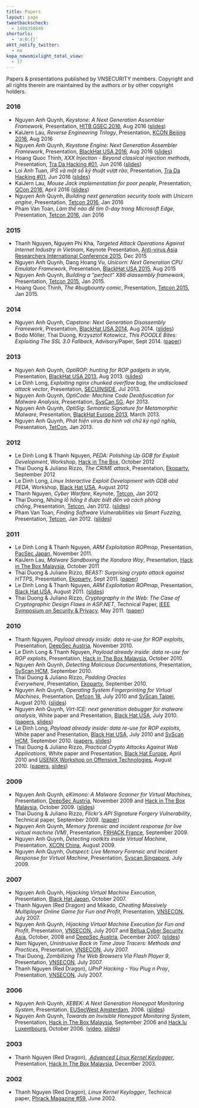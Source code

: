 ```yaml
---
title: Papers
layout: page
tweetbackscheck:
  - 1408358840
shorturls:
  - 'a:0:{}'
aktt_notify_twitter:
  - no
kopa_newsmixlight_total_view:
  - 17
---
```

Papers & presentations published by VNSECURITY members. Copyright and all rights therein are maintained by the authors or by other copyright holders.

### 2016
* Nguyen Anh Quynh, *Keystone: A Next Generation Assembler Framework*, Presentation, <a href="http://gsec.hitb.org/sg2016/sessions/keystone-a-next-generation-assembler-framework/" target="_blank">HITB GSEC 2016</a>, Aug 2016 (<a href="http://gsec.hitb.org/materials/sg2016/D1%20-%20Nguyen%20Anh%20Quynh%20-%20Keystone%20-%20A%20Next%20Generation%20Assembler%20Framework.pdf" target="_blank">slides</a>)
* KaiJern Lau, *Reverse Engineering Trilogy*, Presentation, <a href="http://kcon.knownsec.com/2016/#speakers_and_topics" target="_blank">KCON Beijing 2016</a>, Aug 2016
* Nguyen Anh Quynh, *Keystone Engine: Next Generation Assembler Framework*, Presentation, <a href="https://www.blackhat.com/us-16/briefings/schedule/#keystone-engine-next-generation-assembler-framework-3430" target="_blank">BlackHat USA 2016</a>, Aug 2016 (<a href="http://keystone-engine.org/docs/BHUSA2016-keystone.pdf" target="_blank">slides</a>)
* Hoang Quoc Thinh, *XXX Injection - Beyond classical injection methods*, Presentation, <a href="" target="_blank">Tra Da Hacking #01</a>, Jun 2016 (<a href="http://trada.vnsecurity.net/archives/slides/TraDaHacking01-Beyond.Classical.Injection.Methods-Part1_G4mm4.pdf" target="_blank">slides</a>)
* Loi Anh Tuan, *IPS và một số kỹ thuật vượt rào*, Presentation, <a href="http://trada.vnsecurity.net/archives/01/schedule/#session-1010" target="_blank">Tra Da Hacking #01</a>, Jun 2016 (<a href="http://trada.vnsecurity.net/archives/slides/TraDaHacking01-IPS.Bypass.Techniques_Tony.Loi.pdf" target="_blank">slides</a>)
* KaiJern Lau, *Mouse Jack implementation for poor people*, Presentation, <a href="http://2016.qconbeijing.com/speakers/202002" target="_blank">QCon 2016</a>, April 2016 (<a href="https://github.com/xwings/tuya/blob/master/mousejack/ppt/QCon2016_Beijing_Full.pdf" target="_blank">slides</a>)
* Nguyen Anh Quynh, *Building next generation security tools with Unicorn engine*, Presentation, <a href="https://tetcon.org/saigon-2016/talks/building-next-generation-security-tools-with-unicorn-engine.html" target="_blank">Tetcon 2016</a>, Jan 2016
* Pham Van Toan, *Làm thế nào để tìm 0-day trong Microsoft Edge*, Presentation, <a href="https://tetcon.org/saigon-2016/talks/lam-the-nao-de-tim-0day-trong-microsoft-edge.html" target="_blank">Tetcon 2016</a>, Jan 2016

### 2015

* Thanh Nguyen, Nguyen Phi Kha, *Targeted Attack Operations Against Internet Industry in Vietnam*, Keynote Presentation, <a href="http://avar2015.org/vs/agenda/" target="_blank">Anti-virus Asia Researchers International Conference 2015</a>, Dec 2015
* Nguyen Anh Quynh, Dang Hoang Vu, *Unicorn: Next Generation CPU Emulator Framework*, Presentation, <a href="https://www.blackhat.com/us-15/briefings.html#unicorn-next-generation-cpu-emulator-framework" target="_blank">BlackHat USA 2015</a>, Aug 2015
* Nguyen Anh Quynh, *Building a “perfect” X86 diassembly framework*, Presentation, <a href="https://tetcon.org/saigon-2015/talks/building-a-perfect-x86-diassembly-framework.html" target="_blank">Tetcon 2015</a>, Jan 2015.
* Hoang Quoc Thinh, *The #bugbounty comic*, Presentation, <a href="https://tetcon.org/saigon-2015/talks/the-bugbounty-comic.html" target="_blank">Tetcon 2015</a>, Jan 2015.

### 2014

* Nguyen Anh Quynh, *Capstone: Next Generation Disassembly Framework*, Presentation, <a href="https://www.blackhat.com/us-14/speakers/Quynh-Nguyen-Anh.html" target="_blank">BlackHat USA 2014</a>, Aug 2014. (<a href="http://capstone-engine.org/BHUSA2014-capstone.pdf" target="_blank">slides</a>)
* Bodo Möller, Thai Duong, Krzysztof Kotowicz, *This POODLE Bites: Exploiting The SSL 3.0 Fallback*, Advisory/Paper, Sept 2014. (<a href="https://www.openssl.org/~bodo/ssl-poodle.pdf" target="_blank">paper</a>)

### 2013
* Nguyen Anh Quynh, *OptiROP: hunting for ROP gadgets in style*, Presentation, <a href="https://www.blackhat.com/us-13/briefings.html#Anh" target="_blank">BlackHat USA 2013</a>, Aug 2013. (<a href="https://media.blackhat.com/us-13/US-13-Quynh-OptiROP-Hunting-for-ROP-Gadgets-in-Style-Slides.pdf" target="_blank">slides</a>)
*   Le Dinh Long, *Exploiting nginx chunked overflow bug, the undisclosed attack vector*, Presentation, <a href="http://www.secuinside.com" target="_blank">SECUINSIDE</a>, Jul 2013.
*   Nguyen Anh Quynh, *OptiCode: Machine Code Deobfuscation for Malware Analysis*, Presentation, <a href="http://syscan.org" target="_blank">SysCan SG</a>, Apr 2013.
*   Nguyen Anh Quynh, *OptiSig: Semantic Signature for Metamorphic Malware*, Presentation, <a href="https://www.blackhat.com/eu-13/briefings.html#Quynh" target="_blank">BlackHat Europe 2013</a>, March 2013.
*   Nguyen Anh Quynh, *Phát hiện virus đa hình với chữ ký ngữ nghĩa*, Presentation, <a href="http://tetcon.org" target="_blank">TetCon</a>, Jan 2013.

### 2012

*   Le Dinh Long & Thanh Nguyen, *PEDA: Polishing Up GDB for Exploit Development*, Workshop, <a href="http://conference.hitb.org/hitbsecconf2012kul/thanh-nguyen/" target="_blank">Hack in The Box</a>, October 2012
*   Thai Duong & Juliano Rizzo, *The CRIME attack*, Presentation, <a href="http://www.ekoparty.org/2012/juliano-rizzo.php" target="_blank">Ekoparty</a>, September 2012
*   Le Dinh Long, *Linux Interactive Exploit Development with GDB abd PEDA*, Workshop, <a href="http://www.blackhat.com/html/bh-us-12/bh-us-12-briefings.html#Le" target="_blank">Black Hat USA</a>, August 2012
*   Thanh Nguyen, *Cyber Warfare*, Keynote, <a href="http://tetcon.org" target="_blank">Tetcon</a>, Jan 2012
*   Thai Duong, *Những lỗ hổng ít được biết đến và cách phòng chống*, Presentation, <a href="http://tetcon.org" target="_blank">Tetcon</a>, Jan 2012. (<a href="https://docs.google.com/present/view?id=dffw6v5g_31vc4jsjg3&revision=_latest&start=0&theme=shelley&cwj=true">slides</a>)
*   Pham Van Toan, *Finding Software Vulnerabilities via Smart Fuzzing*, Presentation, <a href="http://tetcon.org" target="_blank">Tetcon</a>, Jan 2012. (<a href="https://docs.google.com/viewer?a=v&pid=explorer&chrome=true&srcid=0B_L6MdkbAn4MNTQxNDI3ODAtMjhjZi00MzMxLWJmNTAtMTUwOTJjOWNmMDVj&hl=en_US">slides</a>)

### 2011

*   Le Dinh Long & Thanh Nguyen, *ARM Exploitation ROPmap*, Presentation, <a href="http://pacsec.jp/speakers.html" target="_blank">PacSec Japan</a>, November 2011.
*   KaiJern Lau, *Malware Sandboxing the Xandora Way*, Presentation, <a href="http://conference.hitb.org/hitbsecconf2011kul/?page_id=2048" target="_blank">Hack in The Box Malaysia</a>, October 2011
*   Thai Duong & Juliano Rizzo, *BEAST: Surprising crypto attack against HTTPS*, Presentation, <a href="http://www.ekoparty.org/2011/thai-duong.php" target="_blank">Ekoparty</a>, Sept 2011. (<a href="http://www.insecure.cl/Beast-SSL.rar" target="_blank">paper</a>)
*   Le Dinh Long & Thanh Nguyen, *ARM Exploitation ROPmap*, Presentation, <a href="http://www.blackhat.com/html/bh-us-11/bh-us-11-briefings.html#Le" target="_blank">Black Hat USA</a>, August 2011. (<a href="https://media.blackhat.com/bh-us-11/Le/BH_US_11_Le_ARM_Exploitation_ROPmap_Slides.pdf">slides</a>)
*   Thai Duong & Juliano Rizzo, *Cryptography in the Web: The Case of Cryptographic Design Flaws in ASP.NET*, Technical Paper, <a href="http://www.ieee-security.org/TC/SP2011/program.html" target="_blank">IEEE Symposium on Security & Privacy</a>, May 2011. (<a href="http://www.ieee-security.org/TC/SP2011/PAPERS/2011/paper030.pdf" target="_blank">paper</a>)

### 2010

*   Thanh Nguyen, *Payload already inside: data re-use for ROP exploits*, Presentation, <a href="https://deepsec.net/schedule" target="_blank">DeepSec Austria</a>, November 2010. 
*   Le Dinh Long & Thanh Nguyen, *Payload already inside: data re-use for ROP exploits*, Presentation, <a href="http://conference.hitb.org/hitbsecconf2010kl/" target="_blank">Hack in The Box Malaysia</a>, October 2010. 
*   Nguyen Anh Quynh, *Detecting Malicious Documentations*, Presentation, <a href="http://www.syscan.org/index.php/archive/view/year/2010/city/hcm/pg/speakers" target="_blank">SyScan HCM</a>, September 2010.
*   Thai Duong & Juliano Rizzo, *Padding Oracles Everywhere*, Presentation, <a href="http://www.ekoparty.org/thai-duong-2010.php" target="_blank">Ekoparty</a>, September 2010.
*   Nguyen Anh Quynh, *Operating System Fingerprinting for Virtual Machines*, Presentation, <a href="https://www.defcon.org/html/defcon-18/dc-18-schedule.html" target="_blank">Defcon 18</a>, July 2010 and [SyScan Taipei][1], August 2010. (<a href="http://www.defcon.org/images/defcon-18/dc-18-presentations/Quynh/DEFCON-18-Quynh-OS-Fingerprinting-VM.pdf" target="_blank">slides</a>)
*   Nguyen Anh Quynh, *Virt-ICE: next generation debugger for malware analysis*, White paper and Presentation, <a href="http://www.blackhat.com/html/bh-us-10/bh-us-10-briefings.html" target="_blank">Black Hat USA</a>, July 2010. ([papers][2], [slides][3])  
*   Le Dinh Long, *Payload already inside: data re-use for ROP exploits*, White paper and Presentation, <a href="http://www.blackhat.com/html/bh-us-10/bh-us-10-briefings.html" target="_blank">Black Hat USA</a>, July 2010 and <a href="http://www.syscan.org/index.php/archive/view/year/2010/city/hcm/pg/speakers" target="_blank">SyScan HCM</a>, September 2010. ([papers][4], [slides][5])
*   Thai Duong & Juliano Rizzo, *Practical Crypto Attacks Against Web Applications*, White paper and Presentation, <a href="http://www.blackhat.com/html/bh-eu-10/bh-eu-10-briefings.html#Duong" target="_blank">Black Hat Europe</a>, April 2010 and [USENIX Workshop on Offensive Technologies][6], August 2010. (<a href="https://media.blackhat.com/bh-eu-10/whitepapers/Duong_Rizzo/BlackHat-EU-2010-Duong-Rizzo-Padding-Oracle-wp.pdf" target="_blank">papers</a>, <a href="https://media.blackhat.com/bh-eu-10/presentations/Duong_Rizzo/BlackHat-EU-2010-Duong-Rizzo-Padding-Oracle-slides.pdf" target="_blank">slides</a>)

### 2009

*   Nguyen Anh Quynh, *eKimono: A Malware Scanner for Virtual Machines*, Presentation, <a href="https://deepsec.net/docs/speaker.html" target="_blank">DeepSec Austria</a>, November 2009 and <a href="http://conference.hitb.org/hitbsecconf2009kl/?page_id=482" target="_blank">Hack in The Box Malaysia</a>, October 2009. ([slides][7])
*   Thai Duong & Juliano Rizzo, *Flickr’s API Signature Forgery Vulnerability*, Technical paper, September 2009. ([paper][8])
*   Nguyen Anh Quynh, *Memory forensic and incident response for live virtual machine (VM)*, Presentation, <a href="http://www.frhack.org/frhack-conference.php#virtual-machine-memory-forensic" target="_blank">FRHACK France</a>, September 2009.
*   Nguyen Anh Quynh, *Detecting rootkits inside Virtual Machine*, Presentation, <a href="http://xcon.xfocus.org/speakers.html" target="_blank">XCON China</a>, August 2009.
*   Nguyen Anh Quynh, *Outspect: Live Memory Forensic and Incident Response for Virtual Machine*, Presentation, <a href="http://www.syscan.org/Sg/program2.html" target="_blank">Syscan Singapore</a>, July 2009.

### 2007

*   Nguyen Anh Quynh, *Hijacking Virtual Machine Execution*, Presentation, <a href="http://www.blackhat.com/html/bh-japan-07/bh-jp-07-en-speakers.html#Anh" target="_blank">Black Hat Japan</a>, October 2007.
*   Thanh Nguyen (Red Dragon) and Mikado, *Cheating Massively Multiplayer Online Game for Fun and Profit*, Presentation, [VNSECON][9], July 2007.
*   Nguyen Anh Quynh, *Hijacking Virtual Machine Execution for Fun and Profit*, Presentation, [VNSECON][9], July 2007 and [Bellua Cyber Security Asia][10], October, 2008 and [DeepSec Austria][11], December 2007. ([slides][12])
*   Nam Nguyen, *Unintrusive Back in Time Java Tracers: Methods and Practices*, Presentation, [VNSECON][9], July 2007.
*   Thai Duong, *Zombilizing The Web Browsers Via Flash Player 9*, Presentation, [VNSECON][9], July 2007.
*   Thanh Nguyen (Red Dragon), *UPnP Hacking - You Plug n Pray*, Presentation, [VNSECON][9], July 2007.

### 2006

*   Nguyen Anh Quynh, *XEBEK: A Next Generation Honeypot Monitoring System*, Presentation, <a href="http://eusecwest.com/pastevents.html" target="_blank">EUSecWest Amsterdam</a>, 2006. ([slides][13])
*   Nguyen Anh Quynh, *Towards an Invisible Honeypot Monitoring System*, Presentation, <a href="http://conference.hitb.org/hitbsecconf2009kl/?page_id=482" target="_blank">Hack in The Box Malaysia</a>, September 2006 and [Hack.lu Luxembourg][14], October 2006. ([video][15], [slides][16])

### 2003

*   Thanh Nguyen (Red Dragon), [ *Advanced Linux Kernel Keylogger*][17], Presentation, <a href="http://conference.hackinthebox.org/hitbsecconf2003/speakers.php#rd" target="_blank">Hack In The Box Malaysia</a>, December 2003.

### 2002

*   Thanh Nguyen (Red Dragon), *Linux Kernel Keylogger*, Technical paper, <a href="http://phrack.org/issues.html?issue=59&id=14#article" target="_blank">Phrack Magazine #59</a>, June 2002.


 [1]: http://www.syscan.org/Tpe/index.php
 [2]: https://media.blackhat.com/bh-us-10/whitepapers/Anh/BlackHat-USA-2010-Anh-Virt-ICE-wp.pdf
 [3]: https://media.blackhat.com/bh-us-10/presentations/Anh/BlackHat-USA-2010-Anh-Virt-ICE-slides.pdf
 [4]: http://repository.root-me.org/Exploitation%20-%20Syst%C3%A8me/Unix/EN%20-%20Paper%20Payload%20already%20inside%20data%20reuse%20for%20ROP%20exploits.pdf
 [5]: http://repository.root-me.org/Exploitation%20-%20Syst%C3%A8me/Unix/EN%20-%20rop%20Bug%20-%20Slides%20Payload%20already%20inside%20data%20reuse%20for%20ROP%20exploits%20v1.pdf
 [6]: http://www.usenix.org/events/woot10/tech/
 [7]: http://conference.hitb.org/hitbsecconf2009kl/materials/D1T2%20-%20Nguyen%20Anh%20Quynh%20-%20eKimono%20.pdf
 [8]: http://netifera.com/research/flickr_api_signature_forgery.pdf
 [9]: http://web.archive.org/web/20070929110658/http://conf.vnsecurity.net/program
 [10]: http://www.bellua.com/bcs/asia07.schedule.html
 [11]: http://2007.deepsec.net
 [12]: http://www.bellua.com/bcs/asia07.materials/nguyen_anh_quynh.pdf
 [13]: http://eusecwest.com/esw06/esw06-nguyen.ppt
 [14]: http://2009.hack.lu/archive/2006/Xebek-HackDotLu06.pdf
 [15]: http://video.google.com/videoplay?docid=60467028831215862&ei=rJ2oS5C3IZS2wgPotvT2CA&q=hitbsecconf2006+owards+an+Invisible+Honeypot+Monitoring+System&view=3#
 [16]: http://www.packetstormsecurity.org/hitb06/DAY_2_-_Nguyen_Anh_Quynh_-_Towards_an_Invisible_Honeypot_Monitoring_Tool.pdf
 [17]: http://www.archive.org/details/hitb2003-Red-Dragon
